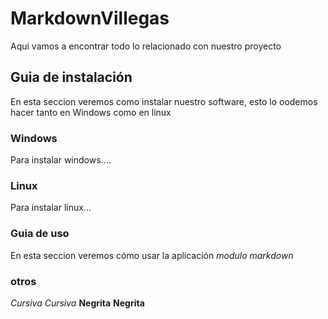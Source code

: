# MarkdownVillegas
Aqui vamos a encontrar todo lo relacionado con nuestro proyecto 

## Guia de instalación 
En esta seccion veremos como instalar nuestro software, esto lo oodemos hacer tanto en Windows como en linux

### Windows 
Para instalar windows....

### Linux 
Para instalar linux...

### Guia de uso
En esta seccion veremos cómo usar la aplicación _modulo markdown_ 

### otros 
*Cursiva*
_Cursiva_
**Negrita**
__Negrita__
